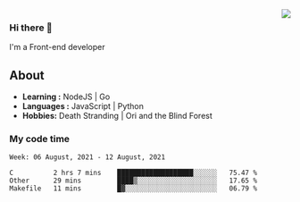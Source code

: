 <img align='right' src="https://github-readme-stats.vercel.app/api?username=strugglebak&show_icons=true">

### Hi there 👋

I'm a Front-end developer

## About

-  **Learning :** NodeJS | Go
-  **Languages :** JavaScript | Python
-  **Hobbies:** Death Stranding | Ori and the Blind Forest

### My code time

<!--START_SECTION:waka-->
```text
Week: 06 August, 2021 - 12 August, 2021

C          2 hrs 7 mins    ███████████████████░░░░░░   75.47 % 
Other      29 mins         ████▒░░░░░░░░░░░░░░░░░░░░   17.65 % 
Makefile   11 mins         █▓░░░░░░░░░░░░░░░░░░░░░░░   06.79 % 
```
<!--END_SECTION:waka-->
